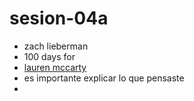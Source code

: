 # sesion-04a

- zach lieberman
- 100 days for
- [lauren mccarty](https://lauren-mccarthy.com/)
- es importante explicar lo que pensaste
- 
